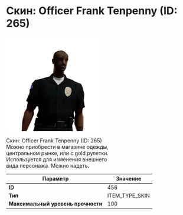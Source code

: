 # Скин: Officer Frank Tenpenny (ID: 265)

![Item Image](../img/456.webp?raw=true)

Скин: Officer Frank Tenpenny (ID: 265)<br>Можно приобрести в магазине одежды,<br>центральном рынке, или с gold рулетки.<br>Используется для изменения внешнего<br>вида персонажа. Можно надеть.


| Параметр | Значение |
|----------|----------|
| **ID** | 456 |
| **Тип** | ITEM_TYPE_SKIN |
| **Максимальный уровень прочности** | 100 |

